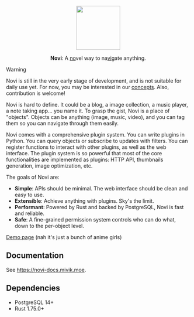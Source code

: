 <p align="center">
  <img width="120" height="120" src="https://github.com/project-novi.png">
</p>
<p align="center"><b>Novi</b>: A <ins>no</ins>vel way to na<ins>vi</ins>gate anything.</p>

> [!WARNING]
> Novi is still in the very early stage of development, and is not suitable for daily use yet. For now, you may be interested in our [concepts](https://novi-docs.mivik.moe/concepts/). Also, contribution is welcome!

Novi is hard to define. It could be a blog, a image collection, a music player, a note taking app… you name it. To grasp the gist, Novi is a place of "objects". Objects can be anything (image, music, video), and you can tag them so you can navigate through them easily.

Novi comes with a comprehensive plugin system. You can write plugins in Python. You can query objects or subscribe to updates with filters. You can register functions to interact with other plugins, as well as the web interface. The plugin system is so powerful that most of the core functionalities are implemented as plugins: HTTP API, thumbnails generation, image optimization, etc.

The goals of Novi are:

- **Simple**: APIs should be minimal. The web interface should be clean and easy to use.
- **Extensible**: Achieve anything with plugins. Sky's the limit.
- **Performant**: Powered by Rust and backed by PostgreSQL, Novi is fast and reliable.
- **Safe**: A fine-grained permission system controls who can do what, down to the per-object level.

[Demo page](https://novi.mivik.moe) (nah it's just a bunch of anime girls)

## Documentation

See <https://novi-docs.mivik.moe>.

## Dependencies

- PostgreSQL 14+
- Rust 1.75.0+
